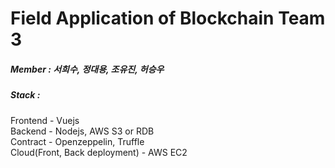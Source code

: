 # Field Application of Blockchain Team 3

##### Member : 서희수, 정대용, 조유진, 허승우


##### Stack : 

Frontend - Vuejs  
Backend - Nodejs, AWS S3 or RDB  
Contract - Openzeppelin, Truffle  
Cloud(Front, Back deployment) - AWS EC2  
